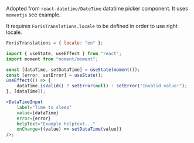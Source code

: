 Adopted from `react-datetime/DateTime` datatime picker component. It uses
`momentjs` see example.

It requires `ForisTranslations.locale` to be defined in order to use right
locale.

```jsx
ForisTranslations = { locale: "en" };

import { useState, useEffect } from "react";
import moment from "moment/moment";

const [dataTime, setDataTime] = useState(moment());
const [error, setError] = useState();
useEffect(() => {
    dataTime.isValid() ? setError(null) : setError("Invalid value!");
}, [dataTime]);

<DataTimeInput
    label="Time to sleep"
    value={dataTime}
    error={error}
    helpText="Example helptext..."
    onChange={(value) => setDataTime(value)}
/>;
```
